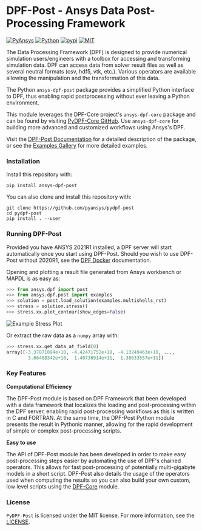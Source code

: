 # DPF-Post - Ansys Data Post-Processing Framework
[![PyAnsys](https://img.shields.io/badge/Py-Ansys-ffc107.svg?logo=data:image/png;base64,iVBORw0KGgoAAAANSUhEUgAAABAAAAAQCAIAAACQkWg2AAABDklEQVQ4jWNgoDfg5mD8vE7q/3bpVyskbW0sMRUwofHD7Dh5OBkZGBgW7/3W2tZpa2tLQEOyOzeEsfumlK2tbVpaGj4N6jIs1lpsDAwMJ278sveMY2BgCA0NFRISwqkhyQ1q/Nyd3zg4OBgYGNjZ2ePi4rB5loGBhZnhxTLJ/9ulv26Q4uVk1NXV/f///////69du4Zdg78lx//t0v+3S88rFISInD59GqIH2esIJ8G9O2/XVwhjzpw5EAam1xkkBJn/bJX+v1365hxxuCAfH9+3b9/+////48cPuNehNsS7cDEzMTAwMMzb+Q2u4dOnT2vWrMHu9ZtzxP9vl/69RVpCkBlZ3N7enoDXBwEAAA+YYitOilMVAAAAAElFTkSuQmCC)](https://docs.pyansys.com/)
[![Python](https://img.shields.io/badge/Python-3.8-blue)](https://pypi.org/project/ansys-dpf-post/)
[![pypi](https://badge.fury.io/py/ansys-dpf-post.svg?logo=python&logoColor=white)](https://pypi.org/project/ansys-dpf-post)
[![MIT](https://img.shields.io/badge/License-MIT-yellow.svg)](https://opensource.org/licenses/MIT)

The Data Processing Framework (DPF) is designed to provide numerical
simulation users/engineers with a toolbox for accessing and
transforming simulation data. DPF can access data from solver result
files as well as several neutral formats (csv, hdf5, vtk,
etc.). Various operators are available allowing the manipulation and
the transformation of this data.

The Python `ansys-dpf-post` package provides a simplified Python
interface to DPF, thus enabling rapid postprocessing without ever
leaving a Python environment. 

This module leverages the DPF-Core project's ``ansys-dpf-core`` package and can
be found by visiting [PyDPF-Core
GitHub](https://github.com/pyansys/pydpf-core).  Use ``ansys-dpf-core`` for
building more advanced and customized workflows using Ansys's DPF.

Visit the [DPF-Post Documentation](https://postdocs.pyansys.com) for a
detailed description of the package, or see the [Examples
Gallery](https://postdocs.pyansys.com/examples/index.html) for more
detailed examples.


### Installation

Install this repository with:

```
pip install ansys-dpf-post
```

You can also clone and install this repository with:

```
git clone https://github.com/pyansys/pydpf-post
cd pydpf-post
pip install . --user
```

### Running DPF-Post
Provided you have ANSYS 2021R1 installed, a DPF server will start
automatically once you start using DPF-Post.  Should you wish to use
DPF-Post without 2020R1, see the [DPF Docker](https://dpfdocs.pyansys.com/getting_started/docker.html) documentation.

Opening and plotting a result file generated from Ansys workbench or
MAPDL is as easy as:

```python
>>> from ansys.dpf import post
>>> from ansys.dpf.post import examples
>>> solution = post.load_solution(examples.multishells_rst)
>>> stress = solution.stress()
>>> stress.xx.plot_contour(show_edges=False)
```

![Example Stress Plot](https://github.com/pyansys/dpf-post/raw/master/docs/source/images/main_example.png)


Or extract the raw data as a `numpy` array with:

```python
>>> stress.xx.get_data_at_field(0)
array([-3.37871094e+10, -4.42471752e+10, -4.13249463e+10, ...,
        3.66408342e+10,  1.40736914e+11,  1.38633557e+11])
```

### Key Features


**Computational Efficiency**

The DPF-Post module is based on DPF Framework that been developed with
a data framework that localizes the loading and post-processing within
the DPF server, enabling rapid post-processing workflows as this is
written in C and FORTRAN.  At the same time, the DPF-Post Python
module presents the result in Pythonic manner, allowing for the rapid
development of simple or complex post-processing scripts.


**Easy to use**

The API of DPF-Post module has been developed in order to make easy
post-processing steps easier by automating the use of DPF's chained
operators.  This allows for fast post-processing of potentially
multi-gigabyte models in a short script.  DPF-Post also details the
usage of the operators used when computing the results so you can also
build your own custom, low level scripts using the
[DPF-Core](https://github.com/pyansys/pydpf-core) module.


### License

``PyDPF-Post`` is licensed under the MIT license.  For more information, see the
[LICENSE](https://github.com/pyansys/dpf-post/raw/master/LICENSE).
